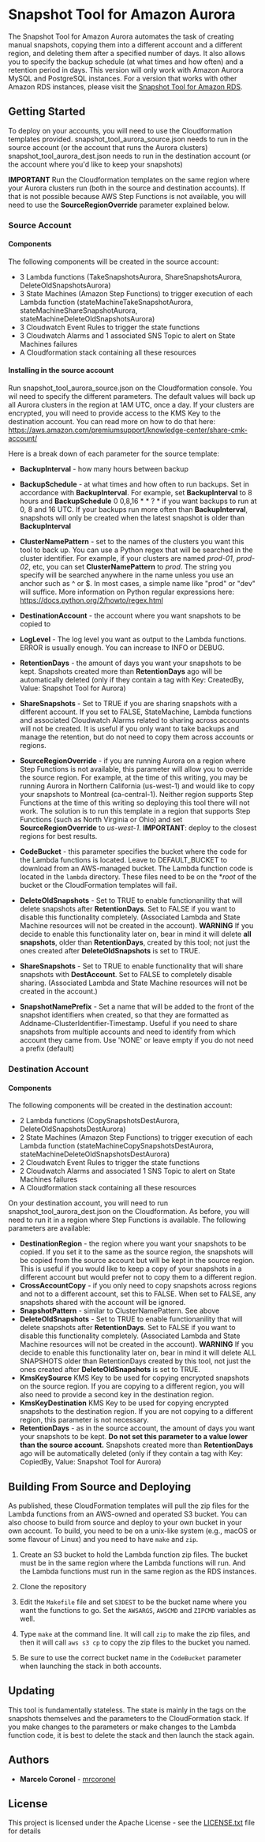 # Snapshot Tool for Amazon Aurora 

The Snapshot Tool for Amazon Aurora automates the task of creating manual snapshots, copying them into a different account and a different region, and deleting them after a specified number of days. It also allows you to specify the backup schedule (at what times and how often) and a retention period in days. This version will only work with Amazon Aurora MySQL and PostgreSQL instances. For a version that works with other Amazon RDS instances, please visit the [Snapshot Tool for Amazon RDS](https://github.com/awslabs/rds-snapshot-tool).

## Getting Started

To deploy on your accounts, you will need to use the Cloudformation templates provided.
snapshot_tool_aurora_source.json needs to run in the source account (or the account that runs the Aurora clusters)
snapshot_tool_aurora_dest.json needs to run in the destination account (or the account where you'd like to keep your snapshots)

**IMPORTANT** Run the Cloudformation templates on the same region where your Aurora clusters run (both in the source and destination accounts). If that is not possible because AWS Step Functions is not available, you will need to use the **SourceRegionOverride** parameter explained below.

### Source Account
#### Components
The following components will be created in the source account: 
* 3 Lambda functions (TakeSnapshotsAurora, ShareSnapshotsAurora, DeleteOldSnapshotsAurora)
* 3 State Machines (Amazon Step Functions) to trigger execution of each Lambda function (stateMachineTakeSnapshotAurora, stateMachineShareSnapshotAurora, stateMachineDeleteOldSnapshotsAurora)
* 3 Cloudwatch Event Rules to trigger the state functions
* 3 Cloudwatch Alarms and 1 associated SNS Topic to alert on State Machines failures
* A Cloudformation stack containing all these resources

#### Installing in the source account 
Run snapshot_tool_aurora_source.json on the Cloudformation console. 
You wil need to specify the different parameters. The default values will back up all Aurora clusters in the region at 1AM UTC, once a day. 
If your clusters are encrypted, you will need to provide access to the KMS Key to the destination account. You can read more on how to do that here: https://aws.amazon.com/premiumsupport/knowledge-center/share-cmk-account/

Here is a break down of each parameter for the source template:

* **BackupInterval** - how many hours between backup
* **BackupSchedule** - at what times and how often to run backups. Set in accordance with **BackupInterval**. For example, set **BackupInterval** to 8 hours and **BackupSchedule** 0 0,8,16 * * ? * if you want backups to run at 0, 8 and 16 UTC. If your backups run more often than **BackupInterval**, snapshots will only be created when the latest snapshot is older than **BackupInterval**
* **ClusterNamePattern** - set to the names of the clusters you want this tool to back up. You can use a Python regex that will be searched in the cluster identifier. For example, if your clusters are named *prod-01*, *prod-02*, etc, you can set **ClusterNamePattern** to *prod*. The string you specify will be searched anywhere in the name unless you use an anchor such as ^ or $. In most cases, a simple name like "prod" or "dev" will suffice. More information on Python regular expressions here: https://docs.python.org/2/howto/regex.html
* **DestinationAccount** - the account where you want snapshots to be copied to
* **LogLevel** - The log level you want as output to the Lambda functions. ERROR is usually enough. You can increase to INFO or DEBUG. 
* **RetentionDays** - the amount of days you want your snapshots to be kept. Snapshots created more than **RetentionDays** ago will be automatically deleted (only if they contain a tag with Key: CreatedBy, Value: Snapshot Tool for Aurora)
* **ShareSnapshots** - Set to TRUE if you are sharing snapshots with a different account. If you set to FALSE, StateMachine, Lambda functions and associated Cloudwatch Alarms related to sharing across accounts will not be created. It is useful if you only want to take backups and manage the retention, but do not need to copy them across accounts or regions.
* **SourceRegionOverride** - if you are running Aurora on a region where Step Functions is not available, this parameter will allow you to override the source region. For example, at the time of this writing, you may be running Aurora in Northern California (us-west-1) and would like to copy your snapshots to Montreal (ca-central-1). Neither region supports Step Functions at the time of this writing so deploying this tool there will not work. The solution is to run this template in a region that supports Step Functions (such as North Virginia or Ohio) and set **SourceRegionOverride** to *us-west-1*. 
**IMPORTANT**: deploy to the closest regions for best results.

* **CodeBucket** - this parameter specifies the bucket where the code for the Lambda functions is located. Leave to DEFAULT_BUCKET to download from an AWS-managed bucket. The Lambda function code is located in the ```lambda``` directory. These files need to be on the **root* of the bucket or the CloudFormation templates will fail. 
* **DeleteOldSnapshots** - Set to TRUE to enable functionanility that will delete snapshots after **RetentionDays**. Set to FALSE if you want to disable this functionality completely. (Associated Lambda and State Machine resources will not be created in the account). **WARNING** If you decide to enable this functionality later on, bear in mind it will delete **all snapshots**, older than **RetentionDays**, created by this tool; not just the ones created after **DeleteOldSnapshots** is set to TRUE.
* **ShareSnapshots** - Set to TRUE to enable functionality that will share snapshots with **DestAccount**. Set to FALSE to completely disable sharing. (Associated Lambda and State Machine resources will not be created in the account.)
* **SnapshotNamePrefix** - Set a name that will be added to the front of the snapshot identifiers when created, so that they are formatted as Addname-ClusterIdentifier-Timestamp. Useful if you need to share snapshots from multiple accounts and need to identify from which account they came from. Use 'NONE' or leave empty if you do not need a prefix (default)
### Destination Account
#### Components
The following components will be created in the destination account: 
* 2 Lambda functions (CopySnapshotsDestAurora, DeleteOldSnapshotsDestAurora)
* 2 State Machines (Amazon Step Functions) to trigger execution of each Lambda function (stateMachineCopySnapshotsDestAurora, stateMachineDeleteOldSnapshotsDestAurora)
* 2 Cloudwatch Event Rules to trigger the state functions
* 2 Cloudwatch Alarms and associated 1 SNS Topic to alert on State Machines failures
* A Cloudformation stack containing all these resources

On your destination account, you will need to run snapshot_tool_aurora_dest.json on the Cloudformation. As before, you will need to run it in a region where Step Functions is available. 
The following parameters are available:

* **DestinationRegion** - the region where you want your snapshots to be copied. If you set it to the same as the source region, the snapshots will be copied from the source account but will be kept in the source region. This is useful if you would like to keep a copy of your snapshots in a different account but would prefer not to copy them to a different region.
* **CrossAccountCopy** - if you only need to copy snapshots across regions and not to a different account, set this to FALSE. When set to FALSE, any snapshots shared with the account will be ignored.
* **SnapshotPattern** - similar to ClusterNamePattern. See above
* **DeleteOldSnapshots** - Set to TRUE to enable functionanility that will delete snapshots after **RetentionDays**. Set to FALSE if you want to disable this functionality completely. (Associated Lambda and State Machine resources will not be created in the account). **WARNING** If you decide to enable this functionality later on, bear in mind it will delete ALL SNAPSHOTS older than RetentionDays created by this tool, not just the ones created after **DeleteOldSnapshots** is set to TRUE.
* **KmsKeySource** KMS Key to be used for copying encrypted snapshots on the source region. If you are copying to a different region, you will also need to provide a second key in the destination region. 
* **KmsKeyDestination** KMS Key to be used for copying encrypted snapshots to the destination region. If you are not copying to a different region, this parameter is not necessary. 
* **RetentionDays** - as in the source account, the amount of days you want your snapshots to be kept. **Do not set this parameter to a value lower than the source account.** Snapshots created more than **RetentionDays** ago will be automatically deleted (only if they contain a tag with Key: CopiedBy, Value: Snapshot Tool for Aurora)

## Building From Source and Deploying

As published, these CloudFormation templates will pull the zip files for the Lambda functions from an AWS-owned and operated S3 bucket. You can also choose to build from source and deploy to your own bucket in your own account. To build, you need to be on a unix-like system (e.g., macOS or some flavour of Linux) and you need to have `make` and `zip`.

1. Create an S3 bucket to hold the Lambda function zip files. The bucket must be in the same region where the Lambda functions will run. And the Lambda functions must run in the same region as the RDS instances. 

1. Clone the repository

1. Edit the `Makefile` file and set `S3DEST` to be the bucket name where you want the functions to go. Set the `AWSARGS`, `AWSCMD` and `ZIPCMD` variables as well.

1. Type `make` at the command line. It will call `zip` to make the zip files, and then it will call `aws s3 cp` to copy the zip files to the bucket you named.

1. Be sure to use the correct bucket name in the `CodeBucket` parameter when launching the stack in both accounts.

## Updating

This tool is fundamentally stateless. The state is mainly in the tags on the snapshots themselves and the parameters to the CloudFormation stack. If you make changes to the parameters or make changes to the Lambda function code, it is best to delete the stack and then launch the stack again. 


## Authors

* **Marcelo Coronel** - [mrcoronel](https://github.com/mrcoronel)

## License

This project is licensed under the Apache License - see the [LICENSE.txt](LICENSE.txt) file for details
